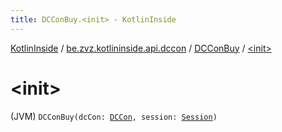 ```yaml
---
title: DCConBuy.<init> - KotlinInside
---
```


[KotlinInside](../../index.html) / [be.zvz.kotlininside.api.dccon](../index.html) / [DCConBuy](index.html) / [&lt;init&gt;](./-init-.html)

# &lt;init&gt;

(JVM) `DCConBuy(dcCon: `[`DCCon`](../../be.zvz.kotlininside.api.type/-d-c-con/index.html)`, session: `[`Session`](../../be.zvz.kotlininside.session/-session/index.html)`)`
